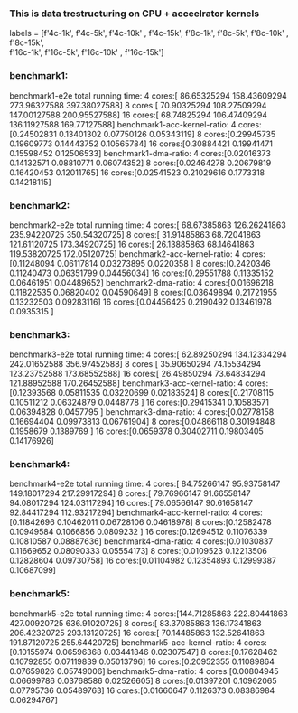### This is data trestructuring on CPU + acceelrator kernels
labels = [f'4c-1k', f'4c-5k', f'4c-10k' , f'4c-15k', 
          f'8c-1k', f'8c-5k', f'8c-10k' , f'8c-15k',  
          f'16c-1k', f'16c-5k', f'16c-10k' , f'16c-15k']

### benchmark1:
benchmark1-e2e total running time:
4 cores:[ 86.65325294 158.43609294 273.96327588 397.38027588]
8 cores:[ 70.90325294 108.27509294 147.00127588 200.95527588]
16 cores:[ 68.74825294 106.47409294 136.11927588 169.77127588]
benchmark1-acc-kernel-ratio:
4 cores:[0.24502831 0.13401302 0.07750126 0.05343119]
8 cores:[0.29945735 0.19609773 0.14443752 0.10565784]
16 cores:[0.30884421 0.19941471 0.15598452 0.12506533]
benchmark1-dma-ratio:
4 cores:[0.02016373 0.14132571 0.08810771 0.06074352]
8 cores:[0.02464278 0.20679819 0.16420453 0.12011765]
16 cores:[0.02541523 0.21029616 0.1773318  0.14218115]

### benchmark2:
benchmark2-e2e total running time:
4 cores:[ 68.67385863 126.26241863 235.94220725 350.54320725]
8 cores:[ 31.91485863  68.72041863 121.61120725 173.34920725]
16 cores:[ 26.13885863  68.14641863 119.53820725 172.05120725]
benchmark2-acc-kernel-ratio:
4 cores:[0.11248094 0.06117814 0.03273895 0.0220358 ]
8 cores:[0.2420346  0.11240473 0.06351799 0.04456034]
16 cores:[0.29551788 0.11335152 0.06461951 0.04489652]
benchmark2-dma-ratio:
4 cores:[0.01696218 0.11822535 0.06820402 0.04590649]
8 cores:[0.03649894 0.21721955 0.13232503 0.09283116]
16 cores:[0.04456425 0.2190492  0.13461978 0.0935315 ]

### benchmark3:
benchmark3-e2e total running time:
4 cores:[ 62.89250294 134.12334294 242.01652588 356.97452588]
8 cores:[ 35.90650294  74.15534294 123.23752588 173.68552588]
16 cores:[ 26.49850294  73.64834294 121.88952588 170.26452588]
benchmark3-acc-kernel-ratio:
4 cores:[0.12393568 0.05811535 0.03220699 0.02183524]
8 cores:[0.21708115 0.10511212 0.06324879 0.0448778 ]
16 cores:[0.29415341 0.10583571 0.06394828 0.0457795 ]
benchmark3-dma-ratio:
4 cores:[0.02778158 0.16694404 0.09973813 0.06761904]
8 cores:[0.04866118 0.30194848 0.1958679  0.1389769 ]
16 cores:[0.0659378  0.30402711 0.19803405 0.14176926]

### benchmark4:
benchmark4-e2e total running time:
4 cores:[ 84.75266147  95.93758147 149.18017294 217.29917294]
8 cores:[ 79.76966147  91.66558147  94.08017294 124.03117294]
16 cores:[ 79.06566147  90.61658147  92.84417294 112.93217294]
benchmark4-acc-kernel-ratio:
4 cores:[0.11842696 0.10462011 0.06728106 0.04618978]
8 cores:[0.12582478 0.10949584 0.1066856  0.0809232 ]
16 cores:[0.12694512 0.11076339 0.10810587 0.08887636]
benchmark4-dma-ratio:
4 cores:[0.01030837 0.11669652 0.08090333 0.05554173]
8 cores:[0.0109523  0.12213506 0.12828604 0.09730758]
16 cores:[0.01104982 0.12354893 0.12999387 0.10687099]

### benchmark5:
benchmark5-e2e total running time:
4 cores:[144.71285863 222.80441863 427.00920725 636.91020725]
8 cores:[ 83.37085863 136.17341863 206.42320725 293.13120725]
16 cores:[ 70.14485863 132.52641863 191.87120725 255.64420725]
benchmark5-acc-kernel-ratio:
4 cores:[0.10155974 0.06596368 0.03441846 0.02307547]
8 cores:[0.17628462 0.10792855 0.07119839 0.05013796]
16 cores:[0.20952355 0.11089864 0.07659826 0.05749006]
benchmark5-dma-ratio:
4 cores:[0.00804945 0.06699786 0.03768586 0.02526605]
8 cores:[0.01397201 0.10962065 0.07795736 0.05489763]
16 cores:[0.01660647 0.1126373  0.08386984 0.06294767]